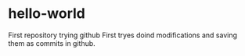 # hello-world
First repository trying github
First tryes doind modifications and saving them as commits in github.

